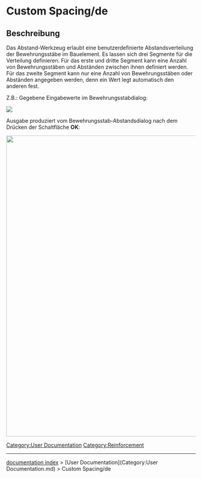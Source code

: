 # Custom Spacing/de
## Beschreibung

Das Abstand-Werkzeug erlaubt eine benutzerdefinierte Abstandsverteilung der Bewehrungsstäbe im Bauelement. Es lassen sich drei Segmente für die Verteilung definieren. Für das erste und dritte Segment kann eine Anzahl von Bewehrungsstäben und Abständen zwischen ihnen definiert werden. Für das zweite Segment kann nur eine Anzahl von Bewehrungsstäben oder Abständen angegeben werden, denn ein Wert legt automatisch den anderen fest.

Z.B.: Gegebene Eingabewerte im Bewehrungsstabdialog:

![](images/RebarDistributionDialog.png )

Ausgabe produziert vom Bewehrungsstab-Abstandsdialog nach dem Drücken der Schaltfläche **OK**:

<img alt="" src=images/RebarDistribution.png  style="width:800px;">

 




[Category:User Documentation](Category:User_Documentation.md) [Category:Reinforcement](Category:Reinforcement.md)

---
[documentation index](../README.md) > [User Documentation](Category:User Documentation.md) > Custom Spacing/de
